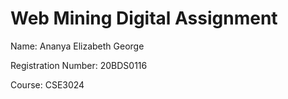# Web Mining Digital Assignment

Name: Ananya Elizabeth George

Registration Number: 20BDS0116

Course: CSE3024
